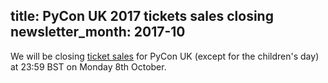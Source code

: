 title: PyCon UK 2017 tickets sales closing
newsletter_month: 2017-10
---
We will be closing [ticket sales](http://2017.pyconuk.org/tickets/) for PyCon UK (except for the children's day) at 23:59 BST on Monday 8th October.
